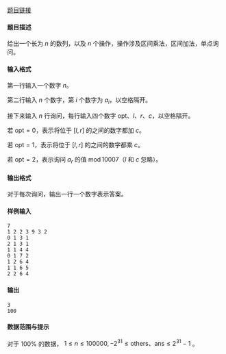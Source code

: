 [题目链接](https://loj.ac/p/6283) 

#### 题目描述

给出一个长为 $n$ 的数列，以及 $n$ 个操作，操作涉及区间乘法，区间加法，单点询问。

#### 输入格式

第一行输入一个数字 $n$。

第二行输入 $n$ 个数字，第 $i$ 个数字为 $a_i$，以空格隔开。

接下来输入 $n$ 行询问，每行输入四个数字 $\mathrm{opt}、l、r、c$，以空格隔开。

若 $\mathrm{opt} = 0$，表示将位于 $[l, r]$ 的之间的数字都加 $c$。

若 $\mathrm{opt} = 1$，表示将位于 $[l, r]$ 的之间的数字都乘 $c$。

若 $\mathrm{opt} = 2$，表示询问 $a_r$ 的值 $\mathop{\mathrm{mod}} 10007$（$l$ 和 $c$ 忽略）。

#### 输出格式

对于每次询问，输出一行一个数字表示答案。

#### 样例输入

```
7
1 2 2 3 9 3 2
0 1 3 1
2 1 3 1
1 1 4 4
0 1 7 2
1 2 6 4
1 1 6 5
2 2 6 4

```

#### 输出

```
3
100

```

#### 数据范围与提示

对于 $100\%$ 的数据， $1 \leq n \leq 100000, -2^{31} \leq \mathrm{others}、 \mathrm{ans} \leq 2^{31}-1$ 。
